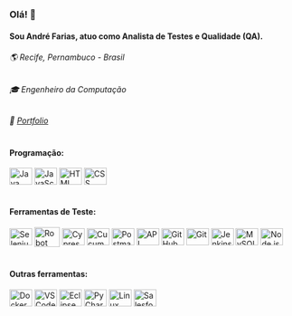 ### Olá! 👋
#### Sou André Farias, atuo como Analista de Testes e Qualidade (QA).
###### 🌎 Recife, Pernambuco - Brasil
###### 🎓 Engenheiro da Computação
###### 📁 [Portfolio](https://andrefarias.my.canva.site/pt)
  
#
#### Programação:
<img align="center" title="Java" height="30" width="40" src="https://www.svgrepo.com/show/184143/java.svg"> <img align="center" title="JavaScript" height="30" width="40" src="https://www.svgrepo.com/show/353925/javascript.svg"> <img align="center" title="HTML" height="30" width="40" src="https://www.svgrepo.com/show/226072/html-code.svg"> <img align="center" title="CSS" height="30" width="40" src="https://www.svgrepo.com/show/226144/css.svg">

#
#### Ferramentas de Teste:
<img align="center" title="Selenium" height="30" width="40" src="https://www.svgrepo.com/show/354321/selenium.svg"> <img align="center" title="Robot Framework" height="35" width="45" src="https://www.svgrepo.com/show/374049/robotframework.svg"> <img align="center" title="Cypress" height="30" width="40" src="https://www.svgrepo.com/show/353630/cypress.svg"> <img align="center" title="Cucumber" height="30" width="40" src="https://www.svgrepo.com/show/353625/cucumber.svg"> <img align="center" title="Postman" height="30" width="40" src="https://www.svgrepo.com/show/354202/postman-icon.svg"> <img align="center" title="API" height="30" width="40" src="https://www.svgrepo.com/show/375531/api.svg"> <img align="center" title="GitHub" height="30" width="40" src="https://www.svgrepo.com/show/439171/github.svg"> <img align="center" title="Git" height="30" width="40" src="https://www.svgrepo.com/show/452210/git.svg"> <img align="center" title="Jenkins" height="30" width="40" src="https://www.svgrepo.com/show/373699/jenkins.svg"> <img align="center" title="MySQL" height="30" width="40" src="https://www.svgrepo.com/show/439233/mysql.svg"> <img align="center" title="Node.js" height="30" width="40" src="https://www.svgrepo.com/show/452075/node-js.svg">

#
#### Outras ferramentas:
<img align="center" title="Docker" height="30" width="40" src="https://www.svgrepo.com/show/452192/docker.svg"> <img align="center" title="VSCode" height="30" width="40" src="https://www.svgrepo.com/show/374171/vscode.svg"> <img align="center" title="Eclipse" height="30" width="40" src="https://www.svgrepo.com/show/353685/eclipse-icon.svg">  <img align="center" title="PyCharm" height="30" width="40" src="https://www.svgrepo.com/show/354237/pycharm.svg"> <img align="center" title="Linux" height="30" width="40" src="https://www.svgrepo.com/show/354004/linux-tux.svg"> <img align="center" title="Salesforce" height="30" width="40" src="https://www.svgrepo.com/show/354306/salesforce.svg">
